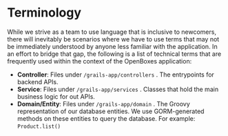 # Terminology

While we strive as a team to use language that is inclusive to newcomers, there will inevitably be scenarios where we have to use terms that may not be immediately understood by anyone less familiar with the application. In an effort to bridge that gap, the following is a list of technical terms that are frequently used within the context of the OpenBoxes application:

* **Controller**: Files under `/grails-app/controllers` . The entrypoints for backend APIs.
* **Service**: Files under `/grails-app/services` . Classes that hold the main business logic for out APIs.
* **Domain/Entity**: Files under `/grails-app/domain` . The Groovy representation of our database entities. We use GORM-generated methods on these entities to query the database. For example: `Product.list()`
